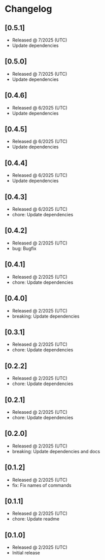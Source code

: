 # Changelog

## [0.5.1]

- Released @ 7/2025 (UTC)
- Update dependencies

## [0.5.0]

- Released @ 7/2025 (UTC)
- Update dependencies

## [0.4.6]

- Released @ 6/2025 (UTC)
- Update dependencies

## [0.4.5]

- Released @ 6/2025 (UTC)
- Update dependencies

## [0.4.4]

- Released @ 6/2025 (UTC)
- Update dependencies

## [0.4.3]

- Released @ 6/2025 (UTC)
- chore: Update dependencies

## [0.4.2]

- Released @ 2/2025 (UTC)
- bug: Bugfix

## [0.4.1]

- Released @ 2/2025 (UTC)
- chore: Update dependencies

## [0.4.0]

- Released @ 2/2025 (UTC)
- breaking: Update dependencies

## [0.3.1]

- Released @ 2/2025 (UTC)
- chore: Update dependencies

## [0.2.2]

- Released @ 2/2025 (UTC)
- chore: Update dependencies

## [0.2.1]

- Released @ 2/2025 (UTC)
- chore: Update dependencies

## [0.2.0]

- Released @ 2/2025 (UTC)
- breaking: Update dependencies and docs

## [0.1.2]

- Released @ 2/2025 (UTC)
- fix: Fix names of commands

## [0.1.1]

- Released @ 2/2025 (UTC)
- chore: Update readme

## [0.1.0]

- Released @ 2/2025 (UTC)
- Initial release
